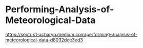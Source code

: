 # Performing-Analysis-of-Meteorological-Data

https://soutrik1-acharya.medium.com/performing-analysis-of-meteorological-data-d8032dee3ed3
